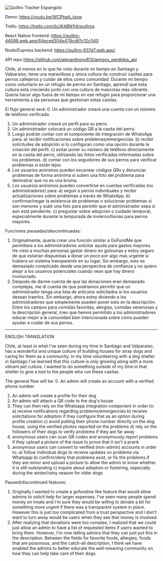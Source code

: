 
![Quiltro Tracker Espangolo](https://github.com/alexanthony813/quiltro_tracker/assets/84674340/9e485364-043d-4ec8-8b85-f52fe640a62e?raw=true)

Demo: https://youtu.be/WCPtwA_igzw

Trello: https://trello.com/b/JKABN1I4/quiltros

React Native frontend: https://quiltro-44098.web.app/64eced304e479cd61c12c040

Node/Express backend: https://quiltro-637d7.web.app/

API repo https://github.com/alexanthony813/amigos_perdidos_api

Chile, al menos en lo que he visto durante mi tiempo en Santiago y Valparaíso, tiene una maravillosa y única cultura de construir casitas para perros callejeros y cuidar de ellos como comunidad. Durante mi tiempo como voluntario en un refugio de perros en Santiago, aprendí que esta cultura está creciendo junto con una cultura de mascotas más vibrante. Quería hacer algo fuera de mi tiempo en ese refugio para proporcionar una herramienta a las personas que gestionan estas casitas.

El flujo general será:
0. Un administrador creará una cuenta con un número de teléfono verificado.
1. Un administrador creará un perfil para su perro.
2. Un administrador colocará un código QR a la casita del perro.
3. Luego podrán contar con el componente de integración de WhatsApp para:
  a) recibir notificaciones sobre problemas/emergencias.
  b) recibir solicitudes de adopción si lo configuran como una opción durante la creación del perfil.
  c) evitar poner su número de teléfono directamente en la casita del perro, utilizando las fotos verificadas informadas sobre los problemas.
  d) contar con los seguidores de sus perros para verificar problemas si están lejos.
4. Los usuarios anónimos pueden escanear códigos QRs y denunciar problemas de forma anónima si suben una foto del problema para demostrar que no es una broma.
5. Los usuarios anónimos pueden convertirse en cuentas verificadas (no administradores) para:
  a) seguir a perros individuales y recibir actualizaciones sobre problemas a través de WhatsApp.
  b) confirmar/negar la existencia de problemas o solucionar problemas si son menores y subir una foto para permitir que el administrador sepa si aún está pendiente.
  c) preguntar sobre adopción o cuidado temporal, especialmente durante la temporada de invierno/lluvias para perros mayores.

Funciones pausadas/descontinuadas:
1. Originalmente, quería crear una función similar a GoFundMe que permitiera a los administradores solicitar ayuda para gastos mayores. He visto a muchas personas gastar dinero en golosinas y estoy seguro de que estarían dispuestas a donar un poco por algo mas urgente si hubiera un sistema transparente en su lugar. Sin embargo, esto es demasiado complicado desde una perspectiva de confianza y no quiero alejar a los usuarios potenciales cuando vean que hay dinero involucrado.
2. Después de darme cuenta de que las donaciones eran demasiado complejas, me di cuenta de que podríamos permitir que un administrador tenga una lista de artículos solicitados si los usuarios desean traerlos. Sin embargo, ahora estoy diciendo a los administradores que simplemente pueden poner esto en la descripción. Entre los campos para comidas favoritas, alergias, comidas venenosas y la descripción general, creo que hemos permitido a los administradores educar mejor a la comunidad bien intencionada sobre cómo pueden ayudar a cuidar de sus perros.

___

ENGLISH TRANSLATION

Chile, at least in what I've seen during my time in Santiago and Valparaiso, has a wonderful and unique culture of building houses for stray dogs and caring for them as a community. In my time volunteering with a dog shelter in Santiago I've learned that this culture is only growing along with a more vibrant pet culture. I wanted to do something outside of my time in that shelter to give a tool to the people who run these casitas.

The general flow will be:
0. An admin will create an account with a verified phone number
1. An admin will create a profile for their dog
2. An admin will attach a QR code to the dog's house
3. They can then rely on the Whatsapp integration component in order to:
  a) receive notifications regarding problems/emergencies
  b) receive solicitations for adoption if they configure that as an option during profile creation
  c) avoid putting their phone number directly on the dog house, using the verified photos reported on the problems
  d) rely on the followers of their dogs to verify problems if they are far away
4. anonymous users can scan QR codes and anonymously report problems if they upload a picture of the issue to prove that it isn't a prank
5. anonymous users can convert to verified (non-admin) accounts in order to:
  a) follow individual dogs to receive updates on problems via Whatsapp
  b) confirm/deny that problems exist, or fix the problems if they are minor and upload a picture to allow the admin to know whether it is still outstanding
  c) inquire about adoption or fostering, especially during the winter/rainy season for older dogs


Paused/discontinued features:
1. Originally I wanted to create a gofundme like feature that would allow admins to solicit help for larger expenses. I've seen many people spend money on treats and I'm sure they would be willing to donate a bit for something more urgent if there was a transparent system in place. However this is just too complicated from a trust perspective and I don't want to turn away would be users when they see that money is involved.
2. After realizing that donations were too complex, I realized that we could just allow an admin to have a list of requested items if users wanted to bring them. However, I'm now telling admins that they can just put this in the description. Between the fields for favorite foods, allergies, foods that are poisonous, and the catch-all description, I think we have enabled the admins to better educate the well-meaning community on how they can help take care of their dogs.



